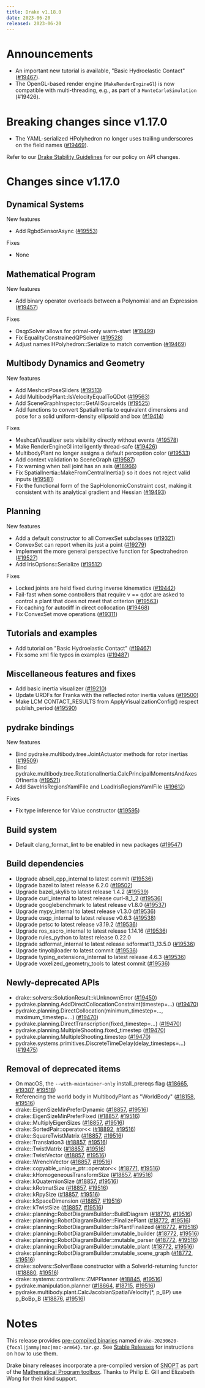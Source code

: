```yaml
---
title: Drake v1.18.0
date: 2023-06-20
released: 2023-06-20
---
```


# Announcements

* An important new tutorial is available, "Basic Hydroelastic Contact"
  ([#19467][_#19467]).
* The OpenGL-based render engine (`MakeRenderEngineGl`) is now compatible with
  multi-threading, e.g., as part of a `MonteCarloSimulation` (#19426).

# Breaking changes since v1.17.0

* The YAML-serialized HPolyhedron no longer uses trailing underscores on the
  field names ([#19469][_#19469]).

Refer to our [Drake Stability Guidelines](/stable.html) for our policy
on API changes.

# Changes since v1.17.0

## Dynamical Systems

<!-- <relnotes for systems go here> -->

New features

* Add RgbdSensorAsync ([#19553][_#19553])

Fixes

* None

## Mathematical Program

<!-- <relnotes for solvers go here> -->

New features

* Add binary operator overloads between a Polynomial and an Expression ([#19457][_#19457])

Fixes

* OsqpSolver allows for primal-only warm-start ([#19499][_#19499])
* Fix EqualityConstrainedQPSolver ([#19528][_#19528])
* Adjust names HPolyhedron::Serialize to match convention ([#19469][_#19469])

## Multibody Dynamics and Geometry

<!-- <relnotes for geometry,multibody go here> -->

New features

* Add MeshcatPoseSliders ([#19513][_#19513])
* Add MultibodyPlant::IsVelocityEqualToQDot ([#19563][_#19563])
* Add SceneGraphInspector::GetAllSourceIds ([#19525][_#19525])
* Add functions to convert SpatialInertia to equivalent dimensions and pose for a solid uniform-density ellipsoid and box ([#19414][_#19414])

Fixes

* MeshcatVisualizer sets visibility directly without events ([#19578][_#19578])
* Make RenderEngineGl intelligently thread-safe ([#19426][_#19426])
* MultibodyPlant no longer assigns a default perception color ([#19533][_#19533])
* Add context validation to SceneGraph ([#19587][_#19587])
* Fix warning when ball joint has an axis ([#18966][_#18966])
* Fix SpatialInertia::MakeFromCentralInertia() so it does not reject valid inputs ([#19581][_#19581])
* Fix the functional form of the SapHolonomicConstraint cost, making it consistent with its analytical gradient and Hessian ([#19493][_#19493])

## Planning

<!-- <relnotes for planning go here> -->

New features

* Add a default constructor to all ConvexSet subclasses ([#19321][_#19321])
* ConvexSet can report when its just a point ([#19279][_#19279])
* Implement the more general perspective function for Spectrahedron ([#19527][_#19527])
* Add IrisOptions::Serialize ([#19512][_#19512])

Fixes

* Locked joints are held fixed during inverse kinematics ([#19442][_#19442])
* Fail-fast when some controllers that require v == qdot are asked to control a plant that does not meet that criterion ([#19563][_#19563])
* Fix caching for autodiff in direct collocation ([#19468][_#19468])
* Fix ConvexSet move operations ([#19311][_#19311])

## Tutorials and examples

<!-- <relnotes for examples,tutorials go here> -->

* Add tutorial on "Basic Hydroelastic Contact" ([#19467][_#19467])
* Fix some xml file typos in examples ([#19487][_#19487])

## Miscellaneous features and fixes

<!-- <relnotes for common,math,lcm,lcmtypes,manipulation,perception,visualization go here> -->

* Add basic inertia visualizer ([#19210][_#19210])
* Update URDFs for Franka with the reflected rotor inertia values ([#19500][_#19500])
* Make LCM CONTACT_RESULTS from ApplyVisualizationConfig() respect publish_period ([#19590][_#19590])

## pydrake bindings

<!-- <relnotes for bindings go here> -->

New features

* Bind pydrake.multibody.tree.JointActuator methods for rotor inertias  ([#19509][_#19509])
* Bind pydrake.multibody.tree.RotationalInertia.CalcPrincipalMomentsAndAxesOfInertia ([#19521][_#19521])
* Add SaveIrisRegionsYamlFile and LoadIrisRegionsYamlFile ([#19612][_#19612])

Fixes

* Fix type inference for Value constructor ([#19595][_#19595])

## Build system

<!-- <relnotes for cmake,doc,setup,third_party,tools go here> -->

* Default clang_format_lint to be enabled in new packages ([#19547][_#19547])

## Build dependencies

<!-- <relnotes for workspace go here> -->

* Upgrade abseil_cpp_internal to latest commit ([#19536][_#19536])
* Upgrade bazel to latest release 6.2.0 ([#19502][_#19502])
* Upgrade bazel_skylib to latest release 1.4.2 ([#19539][_#19539])
* Upgrade curl_internal to latest release curl-8_1_2 ([#19536][_#19536])
* Upgrade googlebenchmark to latest release v1.8.0 ([#19537][_#19537])
* Upgrade mypy_internal to latest release v1.3.0 ([#19536][_#19536])
* Upgrade osqp_internal to latest release v0.6.3 ([#19538][_#19538])
* Upgrade petsc to latest release v3.19.2 ([#19536][_#19536])
* Upgrade ros_xacro_internal to latest release 1.14.16 ([#19536][_#19536])
* Upgrade rules_python to latest release 0.22.0
* Upgrade sdformat_internal to latest release sdformat13_13.5.0 ([#19536][_#19536])
* Upgrade tinyobjloader to latest commit ([#19536][_#19536])
* Upgrade typing_extensions_internal to latest release 4.6.3 ([#19536][_#19536])
* Upgrade voxelized_geometry_tools to latest commit ([#19536][_#19536])

## Newly-deprecated APIs

* drake::solvers::SolutionResult::kUnknownError ([#19450][_#19450])
* pydrake.planning.AddDirectCollocationConstraint(timestep=...) ([#19470][_#19470])
* pydrake.planning.DirectCollocation(minimum_timestep=..., maximum_timestep=...) ([#19470][_#19470])
* pydrake.planning.DirectTranscription(fixed_timestep=...) ([#19470][_#19470])
* pydrake.planning.MultipleShooting.fixed_timestep ([#19470][_#19470])
* pydrake.planning.MultipleShooting.timestep ([#19470][_#19470])
* pydrake.systems.primitives.DiscreteTimeDelay(delay_timesteps=...)  ([#19475][_#19475])

## Removal of deprecated items

* On macOS, the `--with-maintainer-only` install_prereqs flag ([#18665][_#18665], [#19307][_#19307], [#19518][_#19518])
* Referencing the world body in MultibodyPlant as "WorldBody" ([#18158][_#18158], [#19516][_#19516])
* drake::EigenSizeMinPreferDynamic ([#18857][_#18857], [#19516][_#19516])
* drake::EigenSizeMinPreferFixed ([#18857][_#18857], [#19516][_#19516])
* drake::MultiplyEigenSizes ([#18857][_#18857], [#19516][_#19516])
* drake::SortedPair::operator<< ([#18892][_#18892], [#19516][_#19516])
* drake::SquareTwistMatrix ([#18857][_#18857], [#19516][_#19516])
* drake::Translation3 ([#18857][_#18857], [#19516][_#19516])
* drake::TwistMatrix ([#18857][_#18857], [#19516][_#19516])
* drake::TwistVector ([#18857][_#18857], [#19516][_#19516])
* drake::WrenchVector ([#18857][_#18857], [#19516][_#19516])
* drake::copyable_unique_ptr::operator<< ([#18771][_#18771], [#19516][_#19516])
* drake::kHomogeneousTransformSize ([#18857][_#18857], [#19516][_#19516])
* drake::kQuaternionSize ([#18857][_#18857], [#19516][_#19516])
* drake::kRotmatSize ([#18857][_#18857], [#19516][_#19516])
* drake::kRpySize ([#18857][_#18857], [#19516][_#19516])
* drake::kSpaceDimension ([#18857][_#18857], [#19516][_#19516])
* drake::kTwistSize ([#18857][_#18857], [#19516][_#19516])
* drake::planning::RobotDiagramBuilder::BuildDiagram ([#18770][_#18770], [#19516][_#19516])
* drake::planning::RobotDiagramBuilder::FinalizePlant ([#18772][_#18772], [#19516][_#19516]) 
* drake::planning::RobotDiagramBuilder::IsPlantFinalized ([#18772][_#18772], [#19516][_#19516]) 
* drake::planning::RobotDiagramBuilder::mutable_builder ([#18772][_#18772], [#19516][_#19516]) 
* drake::planning::RobotDiagramBuilder::mutable_parser ([#18772][_#18772], [#19516][_#19516]) 
* drake::planning::RobotDiagramBuilder::mutable_plant ([#18772][_#18772], [#19516][_#19516]) 
* drake::planning::RobotDiagramBuilder::mutable_scene_graph ([#18772][_#18772], [#19516][_#19516]) 
* drake::solvers::SolverBase constructor with a SolverId-returning functor ([#18880][_#18880], [#19516][_#19516])
* drake::systems::controllers::ZMPPlanner ([#18845][_#18845], [#19516][_#19516])
* pydrake.manipulation.planner ([#18664][_#18664], [#18715][_#18715], [#19516][_#19516])
* pydrake.multibody.plant.CalcJacobianSpatialVelocity(*, p_BP) use p_BoBp_B ([#18876][_#18876], [#19516][_#19516])

# Notes


This release provides [pre-compiled binaries](https://github.com/RobotLocomotion/drake/releases/tag/v1.18.0) named
``drake-20230620-{focal|jammy|mac|mac-arm64}.tar.gz``. See [Stable Releases](/from_binary.html#stable-releases) for instructions on how to use them.

Drake binary releases incorporate a pre-compiled version of [SNOPT](https://ccom.ucsd.edu/~optimizers/solvers/snopt/) as part of the
[Mathematical Program toolbox](https://drake.mit.edu/doxygen_cxx/group__solvers.html). Thanks to
Philip E. Gill and Elizabeth Wong for their kind support.

<!-- <begin issue links> -->
[_#18158]: https://github.com/RobotLocomotion/drake/pull/18158
[_#18664]: https://github.com/RobotLocomotion/drake/pull/18664
[_#18665]: https://github.com/RobotLocomotion/drake/pull/18665
[_#18715]: https://github.com/RobotLocomotion/drake/pull/18715
[_#18770]: https://github.com/RobotLocomotion/drake/pull/18770
[_#18771]: https://github.com/RobotLocomotion/drake/pull/18771
[_#18772]: https://github.com/RobotLocomotion/drake/pull/18772
[_#18845]: https://github.com/RobotLocomotion/drake/pull/18845
[_#18857]: https://github.com/RobotLocomotion/drake/pull/18857
[_#18876]: https://github.com/RobotLocomotion/drake/pull/18876
[_#18880]: https://github.com/RobotLocomotion/drake/pull/18880
[_#18892]: https://github.com/RobotLocomotion/drake/pull/18892
[_#18966]: https://github.com/RobotLocomotion/drake/pull/18966
[_#19210]: https://github.com/RobotLocomotion/drake/pull/19210
[_#19279]: https://github.com/RobotLocomotion/drake/pull/19279
[_#19307]: https://github.com/RobotLocomotion/drake/pull/19307
[_#19311]: https://github.com/RobotLocomotion/drake/pull/19311
[_#19321]: https://github.com/RobotLocomotion/drake/pull/19321
[_#19414]: https://github.com/RobotLocomotion/drake/pull/19414
[_#19426]: https://github.com/RobotLocomotion/drake/pull/19426
[_#19442]: https://github.com/RobotLocomotion/drake/pull/19442
[_#19450]: https://github.com/RobotLocomotion/drake/pull/19450
[_#19457]: https://github.com/RobotLocomotion/drake/pull/19457
[_#19467]: https://github.com/RobotLocomotion/drake/pull/19467
[_#19468]: https://github.com/RobotLocomotion/drake/pull/19468
[_#19469]: https://github.com/RobotLocomotion/drake/pull/19469
[_#19470]: https://github.com/RobotLocomotion/drake/pull/19470
[_#19475]: https://github.com/RobotLocomotion/drake/pull/19475
[_#19487]: https://github.com/RobotLocomotion/drake/pull/19487
[_#19493]: https://github.com/RobotLocomotion/drake/pull/19493
[_#19499]: https://github.com/RobotLocomotion/drake/pull/19499
[_#19500]: https://github.com/RobotLocomotion/drake/pull/19500
[_#19502]: https://github.com/RobotLocomotion/drake/pull/19502
[_#19509]: https://github.com/RobotLocomotion/drake/pull/19509
[_#19512]: https://github.com/RobotLocomotion/drake/pull/19512
[_#19513]: https://github.com/RobotLocomotion/drake/pull/19513
[_#19516]: https://github.com/RobotLocomotion/drake/pull/19516
[_#19518]: https://github.com/RobotLocomotion/drake/pull/19518
[_#19521]: https://github.com/RobotLocomotion/drake/pull/19521
[_#19525]: https://github.com/RobotLocomotion/drake/pull/19525
[_#19527]: https://github.com/RobotLocomotion/drake/pull/19527
[_#19528]: https://github.com/RobotLocomotion/drake/pull/19528
[_#19533]: https://github.com/RobotLocomotion/drake/pull/19533
[_#19536]: https://github.com/RobotLocomotion/drake/pull/19536
[_#19537]: https://github.com/RobotLocomotion/drake/pull/19537
[_#19538]: https://github.com/RobotLocomotion/drake/pull/19538
[_#19539]: https://github.com/RobotLocomotion/drake/pull/19539
[_#19547]: https://github.com/RobotLocomotion/drake/pull/19547
[_#19553]: https://github.com/RobotLocomotion/drake/pull/19553
[_#19563]: https://github.com/RobotLocomotion/drake/pull/19563
[_#19578]: https://github.com/RobotLocomotion/drake/pull/19578
[_#19581]: https://github.com/RobotLocomotion/drake/pull/19581
[_#19587]: https://github.com/RobotLocomotion/drake/pull/19587
[_#19590]: https://github.com/RobotLocomotion/drake/pull/19590
[_#19595]: https://github.com/RobotLocomotion/drake/pull/19595
[_#19612]: https://github.com/RobotLocomotion/drake/pull/19612
<!-- <end issue links> -->

<!--
  Current oldest_commit 1ee1e1aac46d783fcd8504ee88c8b28944884d05 (exclusive).
  Current newest_commit 381370dced7e311343a034ca881247c621ae0061 (inclusive).
-->
